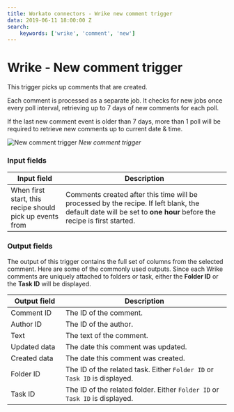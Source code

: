 ```yaml
---
title: Workato connectors - Wrike new comment trigger
data: 2019-06-11 18:00:00 Z
search:
    keywords: ['wrike', 'comment', 'new']
---
```


# Wrike - New comment trigger

This trigger picks up comments that are created.

Each comment is processed as a separate job. It checks for new jobs once every poll interval, retrieving up to 7 days of new comments for each poll.

If the last new comment event is older than 7 days, more than 1 poll will be required to retrieve new comments up to current date & time.

![New comment trigger](~@img/connectors/wrike/new-comment-trigger.png)
*New comment trigger*

### Input fields

<table class="unchanged rich-diff-level-one">
  <thead>
    <tr>
      <th width='25%'>Input field</th>
      <th>Description</th>
    </tr>
  </thead>
  <tbody>
    <tr>
      <td>When first start, this recipe should pick up events from</a></td>
      <td>
        Comments created after this time will be processed by the recipe. If left blank, the default date will be set to <b>one hour</b> before the recipe is first started.
      </td>
    </tr>
    </tbody>
</table>

### Output fields

The output of this trigger contains the full set of columns from the selected comment. Here are some of the commonly used outputs. Since each Wrike comments are uniquely attached to folders or task, either the **Folder ID** or the **Task ID** will be displayed.

<table class="unchanged rich-diff-level-one">
  <thead>
    <tr>
      <th width='25%'>Output field</th>
      <th>Description</th>
    </tr>
  </thead>
  <tbody>
    <tr>
      <td>Comment ID</td>
      <td>
        The ID of the comment.
      </td>
    </tr>  
    <tr>
      <td>Author ID</td>
      <td>
        The ID of the author.
      </td>
    </tr>
    <tr>
      <td>Text</td>
      <td>
        The text of the comment.
      </td>
    </tr>
    <tr>
      <td>Updated data</td>
      <td>
        The date this comment was updated.
      </td>
    </tr>
    <tr>
      <td>Created data</td>
      <td>
        The date this comment was created.
      </td>
    </tr>
    <tr>
      <td>Folder ID</td>
      <td>
        The ID of the related task. Either <code>Folder ID</code> or <code>Task ID</code> is displayed.
      </td>
    </tr>
    <tr>
      <td>Task ID</td>
      <td>
        The ID of the related folder. Either <code>Folder ID</code> or <code>Task ID</code> is displayed.
      </td>
    </tr>
  </tbody>
</table>
